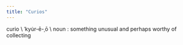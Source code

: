 ```yaml
---
title: "Curios"
---
```

curio \ ˈkyu̇r-ē-ˌō \ noun : something unusual and perhaps worthy of collecting